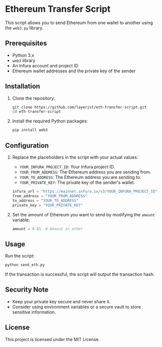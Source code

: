 # Ethereum Transfer Script

This script allows you to send Ethereum from one wallet to another using the `web3.py` library.

## Prerequisites

- Python 3.x
- `web3` library
- An Infura account and project ID
- Ethereum wallet addresses and the private key of the sender

## Installation

1. Clone the repository:
   ```sh
   git clone https://github.com/layerist/eth-transfer-script.git
   cd eth-transfer-script
   ```

2. Install the required Python packages:
   ```sh
   pip install web3
   ```

## Configuration

1. Replace the placeholders in the script with your actual values:
   - `YOUR_INFURA_PROJECT_ID`: Your Infura project ID.
   - `YOUR_FROM_ADDRESS`: The Ethereum address you are sending from.
   - `YOUR_TO_ADDRESS`: The Ethereum address you are sending to.
   - `YOUR_PRIVATE_KEY`: The private key of the sender's wallet.

   ```python
   infura_url = "https://mainnet.infura.io/v3/YOUR_INFURA_PROJECT_ID"
   from_address = "YOUR_FROM_ADDRESS"
   to_address = "YOUR_TO_ADDRESS"
   private_key = "YOUR_PRIVATE_KEY"
   ```

2. Set the amount of Ethereum you want to send by modifying the `amount` variable:
   ```python
   amount = 0.01  # Amount in ether
   ```

## Usage

Run the script:
```sh
python send_eth.py
```

If the transaction is successful, the script will output the transaction hash.

## Security Note

- Keep your private key secure and never share it.
- Consider using environment variables or a secure vault to store sensitive information.

## License

This project is licensed under the MIT License.
